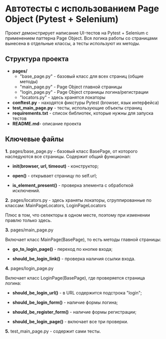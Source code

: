 # Автотесты с использованием Page Object (Pytest + Selenium)

Проект демонстрирует написание UI-тестов на Pytest + Selenium с применением паттерна Page Object.
Вся логика работы со страницами вынесена в отдельные классы, а тесты используют их методы.

## Структура проекта

- **pages/**
  - "base_page.py" - базовый класс для всех страниц (общие методы)
  - "main_page.py" - Page Object главной страницы
  - "login_page.py" - Page Object страницы логина/регистрации
  - "locators.py" - здесь хранятся локаторы
- **conftest.py** - находятся фикстуры Pytest (browser, язык интерфейса)
- **test_main_page.py** - тесты, использующие объекты страниц
- **requirements.txt** - список библиотек, которые нужны для запуска тестов
- **README.md**- описание проекта

## Ключевые файлы
**1.** pages/base_page.py - базовый класс BasePage, от которого наследуются все страницы.
Содержит общий функционал:

- **__init__(browser, url, timeout)** - конструктор;

- **open()** - открывает страницу по self.url;

- **is_element_present()** - проверка элемента с обработкой исключений.

**2.** pages/locators.py - здесь храняты локаторы, сгруппированные по классам: MainPageLocators, LoginPageLocators

Плюс в том, что селекторы в одном месте, поэтому при изменении правлю только здесь.

**3.** pages/main_page.py

Включает класс MainPage(BasePage), то есть методы главной страницы:

- **go_to_login_page()** - переход по кнопке входа;

- **should_be_login_link()** - проверка наличия ссылки входа.

**4.** pages/login_page.py

Включает класс LoginPage(BasePage), где проверяется страница логина:

- **should_be_login_url()** - в URL содержится подстрока "login";

- **should_be_login_form()** - наличие формы логина;

- **should_be_register_form()** - наличие формы регистрации;

- **should_be_login_page()** - включает все три проверки.

**5.** test_main_page.py - содержит сами тесты.
